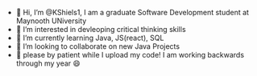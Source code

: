 - 👋 Hi, I’m @KShiels1, I am a graduate Software Development student at Maynooth UNiversity
- 👀 I’m interested in devleoping critical thinking skills
- 🌱 I’m currently learning Java, JS(react), SQL
- 💞️ I’m looking to collaborate on new Java Projects 
- 🙏 please by patient while I upload my code! I am working backwards through my year 😄


